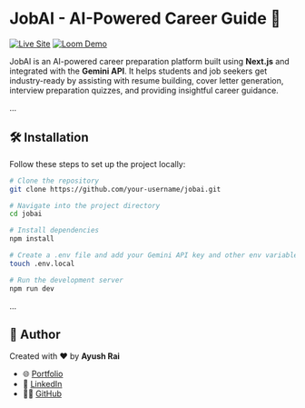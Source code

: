 # JobAI - AI-Powered Career Guide 🚀

[![Live Site](https://img.shields.io/badge/Live%20Site-job--ai--5ojy.vercel.app-brightgreen)](https://job-ai-5ojy.vercel.app/)
[![Loom Demo](https://img.shields.io/badge/Demo-Video-blue)](https://www.loom.com/share/556fa512e4a042e0937e34d553109156?sid=59165818-8f19-49b1-885a-8411a65b24dd)

JobAI is an AI-powered career preparation platform built using **Next.js** and integrated with the **Gemini API**. It helps students and job seekers get industry-ready by assisting with resume building, cover letter generation, interview preparation quizzes, and providing insightful career guidance.

...

## 🛠️ Installation

Follow these steps to set up the project locally:

```bash
# Clone the repository
git clone https://github.com/your-username/jobai.git

# Navigate into the project directory
cd jobai

# Install dependencies
npm install

# Create a .env file and add your Gemini API key and other env variables
touch .env.local

# Run the development server
npm run dev
```
...

## 👤 Author

Created with ❤️ by **Ayush Rai**

- 🌐 [Portfolio](https://ayushrai-jan-2004.netlify.app/)
- 💼 [LinkedIn](https://linkedin.com/in/ayush-rai-7109202b6)
- 🧑‍💻 [GitHub](https://github.com/ayush123-bit)
